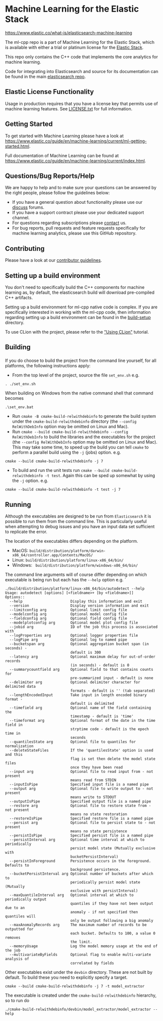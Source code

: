 # Machine Learning for the Elastic Stack

<https://www.elastic.co/what-is/elasticsearch-machine-learning>

The ml-cpp repo is a part of Machine Learning for the Elastic Stack, which is
available with either a trial or platinum license for the
[Elastic Stack](https://www.elastic.co/products).

This repo only contains the C++ code that implements the core analytics for
machine learning.

Code for integrating into Elasticsearch and source for its documentation can be
found in the main
[elasticsearch repo](https://github.com/elastic/elasticsearch).

## Elastic License Functionality

Usage in production requires that you have a license key that permits use of
machine learning features. See [LICENSE.txt](LICENSE.txt) for full information.

## Getting Started

To get started with Machine Learning please have a look at
<https://www.elastic.co/guide/en/machine-learning/current/ml-getting-started.html>.

Full documentation of Machine Learning can be found at
<https://www.elastic.co/guide/en/machine-learning/current/index.html>.

## Questions/Bug Reports/Help

We are happy to help and to make sure your questions can be answered by the
right people, please follow the guidelines below:

* If you have a general question about functionality please use our
  [discuss](https://discuss.elastic.co/tag/elastic-stack-machine-learning)
  forums.
* If you have a support contract please use your dedicated support channel.
* For questions regarding subscriptions please
  [contact](https://www.elastic.co/contact) us.
* For bug reports, pull requests and feature requests specifically for machine
  learning analytics, please use this GitHub repository.

## Contributing

Please have a look at our [contributor guidelines](CONTRIBUTING.md).

## Setting up a build environment

You don't need to specifically build the C++ components for machine learning as,
by default, the elasticsearch build will download pre-compiled C++ artifacts.

Setting up a build environment for ml-cpp native code is complex. If you are
specifically interested in working with the ml-cpp code, then information
regarding setting up a build environment can be found in the
[build-setup](build-setup) directory.

To use CLion with the project, please refer to the ["Using CLion"](build-setup/clion/using_clion.md) tutorial.

## Building

###

If you do choose to build the project from the command line yourself, for all platforms, the following instructions apply:

* From the top level of the project, source the file `set_env.sh` e.g.
```
. ./set_env.sh
```
When building on Windows from the native command shell that command becomes
```
.\set_env.bat
```

* Run `cmake -B cmake-build-relwithdebinfo` to generate the build system under the `cmake-build-relwithdebinfo` directory (the `--config RelWithDebInfo` option may be omitted on Linux and Mac).
* Run `cmake --build cmake-build-relwithdebinfo --config RelWithDebInfo` to build the libraries and the executables for the project (the `--config RelWithDebInfo` option may be omitted on Linux and Mac). This may take some time, to speed up the build you can tell `cmake` to perform a parallel build using the `-j` (jobs) option. e.g.
```
cmake --build cmake-build-relwithdebinfo -j 7
```

* To build and run the unit tests run `cmake --build cmake-build-relwithdebinfo -t test`. Again this can be sped up somewhat by using the `-j` option. e.g.
```
cmake --build cmake-build-relwithdebinfo -t test -j 7
```

## Running

Although the executables are designed to be run from `Elasticsearch` it is possible to run them from the command line. This is particularly useful when attempting to debug issues and you have an input data set sufficient to replicate the error.

The location of the executables differs depending on the platform. 

* MacOS: `build/distribution/platform/darwin-x86_64/controller.app/Contents/MacOS/`
* Linux: `build/distribution/platform/linux-x86_64/bin/`
* Windows: ` build/distribution/platform/windows-x86_64/bin/`

The command line arguments will of course differ depending on which executable is being run but each has the `--help` option e.g. `

```
./build/distribution/platform/linux-x86_64/bin/autodetect --help
Usage: autodetect [options] [<fieldname>+ [by <fieldname>]]
Options::
  --help                      Display this information and exit
  --version                   Display version information and exit
  --limitconfig arg           Optional limit config file
  --modelconfig arg           Optional model config file
  --fieldconfig arg           Optional field config file
  --modelplotconfig arg       Optional model plot config file
  --jobid arg                 ID of the job this process is associated with
  --logProperties arg         Optional logger properties file
  --logPipe arg               Optional log to named pipe
  --bucketspan arg            Optional aggregation bucket span (in seconds) - 
                              default is 300
  --latency arg               Optional maximum delay for out-of-order records 
                              (in seconds) - default is 0
  --summarycountfield arg     Optional field to that contains counts for 
                              pre-summarized input - default is none
  --delimiter arg             Optional delimiter character for delimited data 
                              formats - default is '' (tab separated)
  --lengthEncodedInput        Take input in length encoded binary format - 
                              default is delimited
  --timefield arg             Optional name of the field containing the 
                              timestamp - default is 'time'
  --timeformat arg            Optional format of the date in the time field in 
                              strptime code - default is the epoch time in 
                              seconds
  --quantilesState arg        Optional file to quantiles for normalization
  --deleteStateFiles          If the 'quantilesState' option is used and this 
                              flag is set then delete the model state files 
                              once they have been read
  --input arg                 Optional file to read input from - not present 
                              means read from STDIN
  --inputIsPipe               Specified input file is a named pipe
  --output arg                Optional file to write output to - not present 
                              means write to STDOUT
  --outputIsPipe              Specified output file is a named pipe
  --restore arg               Optional file to restore state from - not present
                              means no state restoration
  --restoreIsPipe             Specified restore file is a named pipe
  --persist arg               Optional file to persist state to - not present 
                              means no state persistence
  --persistIsPipe             Specified persist file is a named pipe
  --persistInterval arg       Optional time interval at which to periodically 
                              persist model state (Mutually exclusive with 
                              bucketPersistInterval)
  --persistInForeground       Persistence occurs in the foreground. Defaults to
                              background persistence.
  --bucketPersistInterval arg Optional number of buckets after which to 
                              periodically persist model state (Mutually 
                              exclusive with persistInterval)
  --maxQuantileInterval arg   Optional interval at which to periodically output
                              quantiles if they have not been output due to an 
                              anomaly - if not specified then quantiles will 
                              only be output following a big anomaly
  --maxAnomalyRecords arg     The maximum number of records to be outputted for
                              each bucket. Defaults to 100, a value 0 removes 
                              the limit.
  --memoryUsage               Log the model memory usage at the end of the job
  --multivariateByFields      Optional flag to enable multi-variate analysis of
                              correlated by fields

```

Other executables exist under the `devbin` directory. These are not built by default. To build these you need to explicitly specify a target. 
```
cmake --build cmake-build-relwithdebinfo -j 7 -t model_extractor
```
The executable is created under the `cmake-build-relwithdebinfo` hierarchy, so to run do
```
./cmake-build-relwithdebinfo/devbin/model_extractor/model_extractor --help
```


